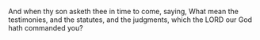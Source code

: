 And when thy son asketh thee in time to come, saying, What mean the testimonies, and the statutes, and the judgments, which the LORD our God hath commanded you?
